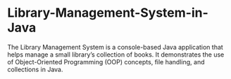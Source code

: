 # Library-Management-System-in-Java
The Library Management System is a console-based Java application that helps manage a small library’s collection of books. It demonstrates the use of Object-Oriented Programming (OOP) concepts, file handling, and collections in Java.
